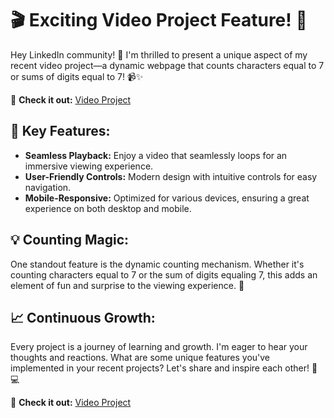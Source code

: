 # 🎬 Exciting Video Project Feature! 🚀

Hey LinkedIn community! 👋 I'm thrilled to present a unique aspect of my recent video project—a dynamic webpage that counts characters equal to 7 or sums of digits equal to 7! 📹✨

👀 **Check it out:** [Video Project](https://lnkd.in/eVw9S6sR)

## 🚀 Key Features:
- **Seamless Playback:** Enjoy a video that seamlessly loops for an immersive viewing experience.
- **User-Friendly Controls:** Modern design with intuitive controls for easy navigation.
- **Mobile-Responsive:** Optimized for various devices, ensuring a great experience on both desktop and mobile.

## 💡 Counting Magic:
One standout feature is the dynamic counting mechanism. Whether it's counting characters equal to 7 or the sum of digits equaling 7, this adds an element of fun and surprise to the viewing experience. 🎉

## 📈 Continuous Growth:
Every project is a journey of learning and growth. I'm eager to hear your thoughts and reactions. What are some unique features you've implemented in your recent projects? Let's share and inspire each other! 💬💻

👀 **Check it out:** [Video Project](https://lnkd.in/eVw9S6sR)
